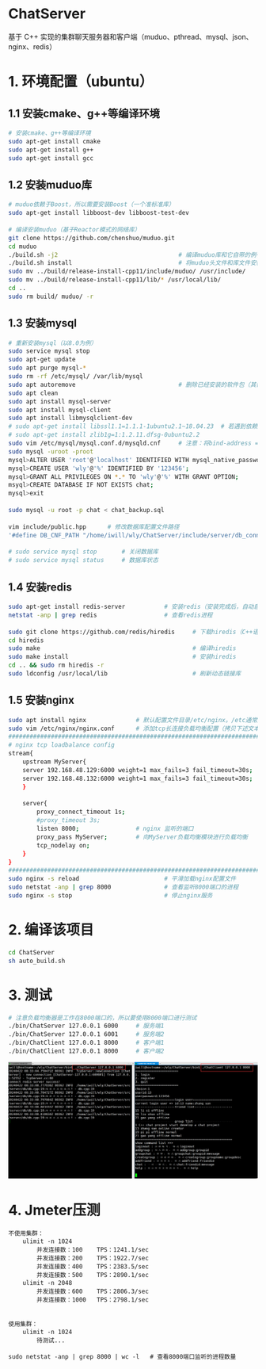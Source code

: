 # ChatServer
基于 C++ 实现的集群聊天服务器和客户端（muduo、pthread、mysql、json、nginx、redis）


# 1. 环境配置（ubuntu）

## 1.1 安装cmake、g++等编译环境

```bash
# 安装cmake、g++等编译环境
sudo apt-get install cmake	
sudo apt-get install g++
sudo apt-get install gcc
```

## 1.2 安装muduo库

```bash
# muduo依赖于Boost，所以需要安装Boost（一个准标准库）
sudo apt-get install libboost-dev libboost-test-dev		

# 编译安装muduo（基于Reactor模式的网络库）
git clone https://github.com/chenshuo/muduo.git
cd muduo
./build.sh -j2									# 编译muduo库和它自带的例子（生成的编译文件位于muduo同级目录）
./build.sh install  							# 将muduo头文件和库文件安装到build/release-install-cpp11/lib
sudo mv ../build/release-install-cpp11/include/muduo/ /usr/include/		# 将inlcude（头文件）拷贝到系统目录
sudo mv ../build/release-install-cpp11/lib/* /usr/local/lib/			# 将lib（库文件）拷贝到系统目录
cd ..
sudo rm build/ muduo/ -r
```

## 1.3 安装mysql

```bash
# 重新安装mysql（以8.0为例）
sudo service mysql stop
sudo apt-get update
sudo apt purge mysql-*
sudo rm -rf /etc/mysql/ /var/lib/mysql
sudo apt autoremove								# 删除已经安装的软件包（其他软件的依赖，而此依赖关系已经不存在）
sudo apt clean
sudo apt install mysql-server
sudo apt install mysql-client
sudo apt install libmysqlclient-dev
# sudo apt-get install libssl1.1=1.1.1-1ubuntu2.1~18.04.23	# 若遇到依赖版本问题，可以指定libmysqlclient-dev依赖版本
# sudo apt-get install zlib1g=1:1.2.11.dfsg-0ubuntu2.2
sudo vim /etc/mysql/mysql.conf.d/mysqld.cnf     # 注意：将bind-address = 127.0.0.1  改成 bind-address = 0.0.0.0
sudo mysql -uroot -proot
mysql>ALTER USER 'root'@'localhost' IDENTIFIED WITH mysql_native_password BY '123456';		# 重置root用户的密码
mysql>CREATE USER 'wly'@'%' IDENTIFIED BY '123456'; 					# 创建允许从任何主机访问的用户wly
mysql>GRANT ALL PRIVILEGES ON *.* TO 'wly'@'%' WITH GRANT OPTION;		# 给远程访问的wly用户授予所有权限
msyql>CREATE DATABASE IF NOT EXISTS chat;								# 创建空数据库
mysql>exit

sudo mysql -u root -p chat < chat_backup.sql							# 创建数据库

vim include/public.hpp      # 修改数据库配置文件路径
'#define DB_CNF_PATH "/home/iwill/wly/ChatServer/include/server/db_connection_pool/db.cnf"'

# sudo service mysql stop		# 关闭数据库
# sudo service mysql status		# 数据库状态
```

## 1.4 安装redis

```bash
sudo apt-get install redis-server           # 安装redis（安装完成后，自动启动）
netstat -anp | grep redis                   # 查看redis进程

sudo git clone https://github.com/redis/hiredis     # 下载hiredis（C++语言写的redis客户端库）
cd hiredis
sudo make                                           # 编译hiredis
sudo make install                                   # 安装hiredis
cd .. && sudo rm hiredis -r
sudo ldconfig /usr/local/lib                        # 刷新动态链接库
```

## 1.5 安装nginx

```bash
sudo apt install nginx              # 默认配置文件目录/etc/nginx。/etc通常用于存放linux系统的配置文件。
sudo vim /etc/nginx/nginx.conf      # 添加tcp长连接负载均衡配置（拷贝下述文本至文件中。与http负载均衡配置同级）
#########################################################################
# nginx tcp loadbalance config
stream{
    upstream MyServer{
    server 192.168.48.129:6000 weight=1 max_fails=3 fail_timeout=30s;    # chatServer1 运行在server1的6000端口
    server 192.168.48.132:6000 weight=1 max_fails=3 fail_timeout=30s;    # chatServer2 运行在server2的6000端口
    }

    server{
        proxy_connect_timeout 1s;   
        #proxy_timeout 3s;
        listen 8000;                # nginx 监听的端口
        proxy_pass MyServer;        # 向MyServer负载均衡模块进行负载均衡
        tcp_nodelay on;
    }
}
#########################################################################
sudo nginx -s reload                        # 平滑加载nginx配置文件
sudo netstat -anp | grep 8000               # 查看监听8000端口的进程
sudo nginx -s stop                          # 停止nginx服务
```



# 2. 编译该项目

```bash
cd ChatServer
sh auto_build.sh
```


# 3. 测试

```bash
# 注意负载均衡器是工作在8000端口的，所以要使用8000端口进行测试
./bin/ChatServer 127.0.0.1 6000		# 服务端1
./bin/ChatServer 127.0.0.1 6001		# 服务端2
./bin/ChatClient 127.0.0.1 8000		# 客户端1
./bin/ChatClient 127.0.0.1 8000		# 客户端2
```

![test](./imgs/test.jpg "test")



# 4. Jmeter压测
    不使用集群：
        ulimit -n 1024            
            并发连接数：100    TPS：1241.1/sec
            并发连接数：200    TPS：1922.7/sec
            并发连接数：400    TPS：2383.5/sec
            并发连接数：500    TPS：2890.1/sec
        ulimit -n 2048
            并发连接数：600    TPS：2806.3/sec
            并发连接数：1000   TPS：2798.1/sec


    使用集群：
        ulimit -n 1024
            待测试...

    sudo netstat -anp | grep 8000 | wc -l   # 查看8000端口监听的进程数量


